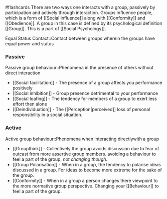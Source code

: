 #flashcards
There are two ways one interacts with a group, passively by participation and actively through interaction. Groups influence people, which is a form of [[Social influence]] along with [[Conformity]] and [[Obedience]]. A group in this case is defined by its psychological definition [[Group]]. This is a part of [[Social Psychology]].

Equal Status Contact::Contact between groups wherein the groups have equal power and status
<!--SR:!2023-11-09,4,272-->
### Passive
Passive group behaviour::Phenomena in the presence of others without direct interaction
<!--SR:!2023-11-08,4,270-->

* [[Social facilitation]] - The presence of a group affects you performance positively
* [[Social inhibition]] - Group presence detrimental to your performance
* [[Social loafing]] - The tendency for members of a group to exert less effort then alone
* [[Deindividuation]] - The [[Perception|perceived]] loss of personal responsibility in a social situation.

### Active
Active group behaviour::Phenomena when interacting directlywith a group
<!--SR:!2023-11-16,9,250-->
* [[Groupthink]] - Collectively the group avoids discussion due to fear of outcast from more assertive group members. avoiding a behaviour to feel a part of the group, *not changing though*.
* [[Group Polarisation]] - When in a group, the tendency to polarise ideas discussed in a group. For ideas to become more extreme for the sake of the group.
* [[Conformity]] - When in a group a person changes there viewpoint to the more normative group perspective. Changing your [[Behaviour]] to feel a part of the group.
